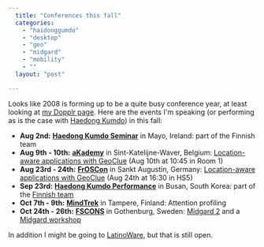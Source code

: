 ```yaml
---
  title: "Conferences this fall"
  categories: 
    - "haidonggumdo"
    - "desktop"
    - "geo"
    - "midgard"
    - "mobility"
    - ""
  layout: "post"

---
```

<p>
Looks like 2008 is forming up to be a quite busy conference year, at least looking at <a href="http://www.dopplr.com/traveller/bergie">my Dopplr page</a>. Here are the events I'm speaking (or performing as is the case with <a href="http://haedong-kumdo.org/haedong_kumdo/">Haedong Kumdo</a>) in this fall:
</p><ul><li><strong>Aug 2nd:</strong> <strong><a href="http://haedong-kumdo.org/news/1211234116.html">Haedong Kumdo Seminar</a></strong> in Mayo, Ireland: part of the Finnish team</li>
<li><strong>Aug 9th - 10th:</strong> <strong><a href="http://akademy.kde.org/">aKademy</a></strong> in Sint-Katelijne-Waver, Belgium: <a href="http://akademy.kde.org/conference/presentation/17.php">Location-aware applications with GeoClue</a> (Aug 10th at 10:45 in Room 1)</li>
<li><strong>Aug 23rd - 24th:</strong> <strong><a href="http://www.froscon.org/">FrOSCon</a></strong> in Sankt Augustin, Germany: <a href="http://programm.froscon.org/2008/events/222.en.html">Location-aware applications with GeoClue</a> (Aug 24th at 16:30 in HS5)</li>
<li><strong>Sep 23rd:</strong> <strong><a href="http://haedong-kumdo.org/news/korea--2008_haedong_kumdo_performance_on_21st_sep-2008.html">Haedong Kumdo Performance</a></strong> in Busan, South Korea: part of the <a href="http://www.haedong-kumdo.fi/">Finnish team</a></li>
<li><strong>Oct 7th - 9th:</strong> <strong><a href="http://www.mindtrek.org/conference">MindTrek</a></strong> in Tampere, Finland: Attention profiling</li>
<li><strong>Oct 24th - 26th:</strong> <strong><a href="http://fscons.org/">FSCONS</a></strong> in Gothenburg, Sweden: <a href="http://fscons.org/events/?action=event&amp;id=37">Midgard 2</a> and a <a href="http://fscons.org/events/?action=event&amp;id=43">Midgard workshop</a></li>
</ul><p>
In addition I might be going to <a href="http://www.latinoware.org/">LatinoWare</a>, but that is still open.
</p>